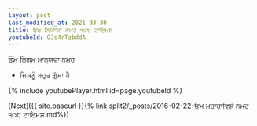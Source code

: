 ```yaml
---
layout: post
last_modified_at: 2021-03-30
title: ਓਮ ਨਿਯਾਯਾ ਨਮਹ ੧੦੮ ਟਾਇਮਸ
youtubeId: OJs4rTzbddA
---
```

 
 
 ਓਮ ਠਿਗਮ ਮਾਨ੍ਯਵਾ ਨਮਹ  
 
 -  ਜਿਸਨੂੰ ਬਹੁਤ ਗੁੱਸਾ ਹੈ 
 
  
 
  
 
 
 
 
 
 


{% include youtubePlayer.html id=page.youtubeId %}
 
[Next]({{ site.baseurl }}{% link  split2/_posts/2016-02-22-ਓਮ ਮਹਾਹਾਵਿਸ਼ੇ ਨਮਹ ੧੦੮ ਟਾਇਮਸ.md%})
 
